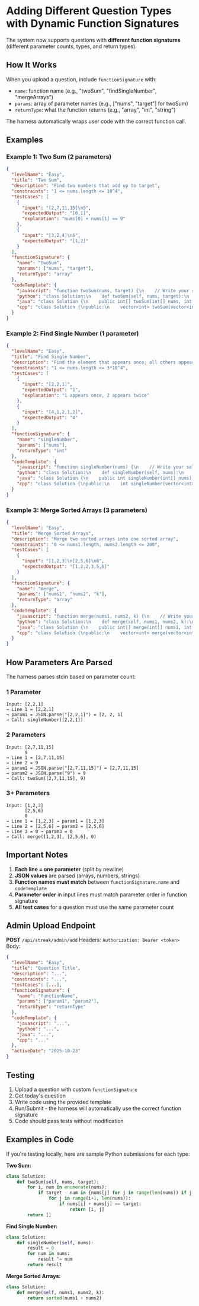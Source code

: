 # Adding Different Question Types with Dynamic Function Signatures

The system now supports questions with **different function signatures** (different parameter counts, types, and return types).

## How It Works

When you upload a question, include `functionSignature` with:
- `name`: function name (e.g., "twoSum", "findSingleNumber", "mergeArrays")
- `params`: array of parameter names (e.g., ["nums", "target"] for twoSum)
- `returnType`: what the function returns (e.g., "array", "int", "string")

The harness automatically wraps user code with the correct function call.

## Examples

### Example 1: Two Sum (2 parameters)

```json
{
  "levelName": "Easy",
  "title": "Two Sum",
  "description": "Find two numbers that add up to target",
  "constraints": "1 <= nums.length <= 10^4",
  "testCases": [
    {
      "input": "[2,7,11,15]\n9",
      "expectedOutput": "[0,1]",
      "explanation": "nums[0] + nums[1] == 9"
    },
    {
      "input": "[3,2,4]\n6",
      "expectedOutput": "[1,2]"
    }
  ],
  "functionSignature": {
    "name": "twoSum",
    "params": ["nums", "target"],
    "returnType": "array"
  },
  "codeTemplate": {
    "javascript": "function twoSum(nums, target) {\n    // Write your solution here\n}\n",
    "python": "class Solution:\n    def twoSum(self, nums, target):\n        # Write your solution here\n        pass\n",
    "java": "class Solution {\n    public int[] twoSum(int[] nums, int target) {\n        // Write your solution here\n    }\n}\n",
    "cpp": "class Solution {\npublic:\n    vector<int> twoSum(vector<int>& nums, int target) {\n        // Write your solution here\n    }\n};\n"
  }
}
```

### Example 2: Find Single Number (1 parameter)

```json
{
  "levelName": "Easy",
  "title": "Find Single Number",
  "description": "Find the element that appears once; all others appear twice",
  "constraints": "1 <= nums.length <= 3*10^4",
  "testCases": [
    {
      "input": "[2,2,1]",
      "expectedOutput": "1",
      "explanation": "1 appears once, 2 appears twice"
    },
    {
      "input": "[4,1,2,1,2]",
      "expectedOutput": "4"
    }
  ],
  "functionSignature": {
    "name": "singleNumber",
    "params": ["nums"],
    "returnType": "int"
  },
  "codeTemplate": {
    "javascript": "function singleNumber(nums) {\n    // Write your solution here\n}\n",
    "python": "class Solution:\n    def singleNumber(self, nums):\n        # Write your solution here\n        pass\n",
    "java": "class Solution {\n    public int singleNumber(int[] nums) {\n        // Write your solution here\n    }\n}\n",
    "cpp": "class Solution {\npublic:\n    int singleNumber(vector<int>& nums) {\n        // Write your solution here\n    }\n};\n"
  }
}
```

### Example 3: Merge Sorted Arrays (3 parameters)

```json
{
  "levelName": "Easy",
  "title": "Merge Sorted Arrays",
  "description": "Merge two sorted arrays into one sorted array",
  "constraints": "0 <= nums1.length, nums2.length <= 200",
  "testCases": [
    {
      "input": "[1,2,3]\n[2,5,6]\n0",
      "expectedOutput": "[1,2,2,3,5,6]"
    }
  ],
  "functionSignature": {
    "name": "merge",
    "params": ["nums1", "nums2", "k"],
    "returnType": "array"
  },
  "codeTemplate": {
    "javascript": "function merge(nums1, nums2, k) {\n    // Write your solution here\n}\n",
    "python": "class Solution:\n    def merge(self, nums1, nums2, k):\n        # Write your solution here\n        pass\n",
    "java": "class Solution {\n    public int[] merge(int[] nums1, int[] nums2, int k) {\n        // Write your solution here\n    }\n}\n",
    "cpp": "class Solution {\npublic:\n    vector<int> merge(vector<int>& nums1, vector<int>& nums2, int k) {\n        // Write your solution here\n    }\n};\n"
  }
}
```

## How Parameters Are Parsed

The harness parses stdin based on parameter count:

### 1 Parameter
```
Input: [2,2,1]
→ Line 1 = [2,2,1]
→ param1 = JSON.parse("[2,2,1]") = [2, 2, 1]
→ Call: singleNumber([2,2,1])
```

### 2 Parameters
```
Input: [2,7,11,15]
       9
→ Line 1 = [2,7,11,15]
→ Line 2 = 9
→ param1 = JSON.parse("[2,7,11,15]") = [2,7,11,15]
→ param2 = JSON.parse("9") = 9
→ Call: twoSum([2,7,11,15], 9)
```

### 3+ Parameters
```
Input: [1,2,3]
       [2,5,6]
       0
→ Line 1 = [1,2,3] → param1 = [1,2,3]
→ Line 2 = [2,5,6] → param2 = [2,5,6]
→ Line 3 = 0 → param3 = 0
→ Call: merge([1,2,3], [2,5,6], 0)
```

## Important Notes

1. **Each line = one parameter** (split by newline)
2. **JSON values** are parsed (arrays, numbers, strings)
3. **Function names must match** between `functionSignature.name` and `codeTemplate`
4. **Parameter order** in input lines must match parameter order in function signature
5. **All test cases** for a question must use the same parameter count

## Admin Upload Endpoint

**POST** `/api/streak/admin/add`
Headers: `Authorization: Bearer <token>`
Body:
```json
{
  "levelName": "Easy",
  "title": "Question Title",
  "description": "...",
  "constraints": "...",
  "testCases": [...],
  "functionSignature": {
    "name": "functionName",
    "params": ["param1", "param2"],
    "returnType": "returnType"
  },
  "codeTemplate": {
    "javascript": "...",
    "python": "...",
    "java": "...",
    "cpp": "..."
  },
  "activeDate": "2025-10-23"
}
```

## Testing

1. Upload a question with custom `functionSignature`
2. Get today's question
3. Write code using the provided template
4. Run/Submit - the harness will automatically use the correct function signature
5. Code should pass tests without modification

## Examples in Code

If you're testing locally, here are sample Python submissions for each type:

**Two Sum:**
```python
class Solution:
    def twoSum(self, nums, target):
        for i, num in enumerate(nums):
            if target - num in {nums[j] for j in range(len(nums)) if j != i}:
                for j in range(i+1, len(nums)):
                    if nums[i] + nums[j] == target:
                        return [i, j]
        return []
```

**Find Single Number:**
```python
class Solution:
    def singleNumber(self, nums):
        result = 0
        for num in nums:
            result ^= num
        return result
```

**Merge Sorted Arrays:**
```python
class Solution:
    def merge(self, nums1, nums2, k):
        return sorted(nums1 + nums2)
```
